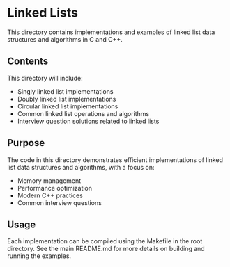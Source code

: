 # Linked Lists

This directory contains implementations and examples of linked list data structures and algorithms in C and C++.

## Contents

This directory will include:

- Singly linked list implementations
- Doubly linked list implementations
- Circular linked list implementations
- Common linked list operations and algorithms
- Interview question solutions related to linked lists

## Purpose

The code in this directory demonstrates efficient implementations of linked list data structures and algorithms, with a focus on:

- Memory management
- Performance optimization
- Modern C++ practices
- Common interview questions

## Usage

Each implementation can be compiled using the Makefile in the root directory. See the main README.md for more details on building and running the examples.
